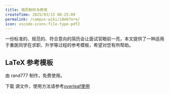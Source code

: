 ```yaml
---
title: 简历制作与修改
createTime: 2025/03/15 08:25:09
permalink: /campus-wiki/i0e67ore/
icon: vscode-icons:file-type-pdf2
---
```


一份标准的、规范的、符合意向的简历会让面试官眼前一亮，本文提供了一种适用于重医同学在求职、升学等过程的参考模板，希望对您有所帮助。

## LaTeX 参考模板

由 rand777 制作，免费使用。

下载 源文件，使用方法请参考[overleaf使用](/public-service/overleaf/#overleaf使用)